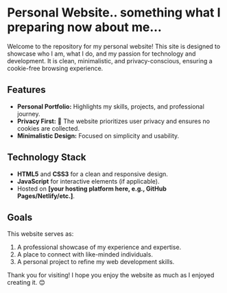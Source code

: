 # Personal Website.. something what I preparing now about me...

Welcome to the repository for my personal website! This site is designed to showcase who I am, what I do, and my passion for technology and development. It is clean, minimalistic, and privacy-conscious, ensuring a cookie-free browsing experience.

## Features

- **Personal Portfolio:** Highlights my skills, projects, and professional journey.
- **Privacy First:** 🌱 The website prioritizes user privacy and ensures no cookies are collected.
- **Minimalistic Design:** Focused on simplicity and usability.

## Technology Stack

- **HTML5** and **CSS3** for a clean and responsive design.
- **JavaScript** for interactive elements (if applicable).
- Hosted on **[your hosting platform here, e.g., GitHub Pages/Netlify/etc.]**.

## Goals

This website serves as:

1. A professional showcase of my experience and expertise.
2. A place to connect with like-minded individuals.
3. A personal project to refine my web development skills.

Thank you for visiting! I hope you enjoy the website as much as I enjoyed creating it. 😊

